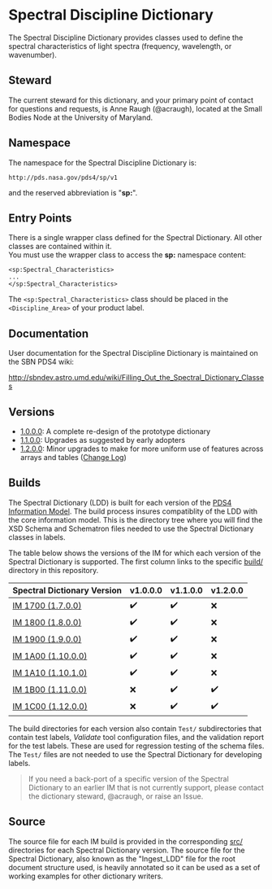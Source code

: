 # Spectral Discipline Dictionary

The Spectral Discipline Dictionary provides classes used to define the spectral characteristics of light spectra 
(frequency, wavelength, or wavenumber).

## Steward

The current steward for this dictionary, and your primary point of contact for questions and requests, is Anne Raugh (@acraugh),
located at the Small Bodies Node at the University of Maryland.

## Namespace

The namespace for the Spectral Discipline Dictionary is:

    http://pds.nasa.gov/pds4/sp/v1
    
and the reserved abbreviation is "**sp:**".

## Entry Points

There is a single wrapper class defined for the Spectral Dictionary. All other classes are contained within it.  
You must use the wrapper class to access the **sp:** namespace content:

    <sp:Spectral_Characteristics>
    ...
    </sp:Spectral_Characteristics>
    
The ```<sp:Spectral_Characteristics>``` class should be placed in the ```<Discipline_Area>``` of your product label.    

## Documentation

User documentation for the Spectral Discipline Dictionary is maintained on the SBN PDS4 wiki:

http://sbndev.astro.umd.edu/wiki/Filling_Out_the_Spectral_Dictionary_Classes

## Versions

- [1.0.0.0](src/1.0.0.0): A complete re-design of the prototype dictionary
- [1.1.0.0](src/1.1.0.0): Upgrades as suggested by early adopters
- [1.2.0.0](src/1.2.0.0): Minor upgrades to make for more uniform use of features across arrays and tables ([Change Log](src/1.2.0.0/README.md))

## Builds

The Spectral Dictionary (LDD) is built for each version of the [PDS4 Information Model](https://pds.nasa.gov/pds4/doc/im/).
The build process insures compatiblity of the LDD with the core information model. This is the directory tree where you will
find the XSD Schema and Schematron files needed to use the Spectral Dictionary classes in labels.

The table below shows the versions of the IM for which each version of the Spectral Dictionary is supported. The first
column links to the specific [build/](build) directory in this repository.

Spectral Dictionary Version | v1.0.0.0 | v1.1.0.0 | v1.2.0.0  
--------------------------- | -------- | -------- | --------
[IM 1700 (1.7.0.0)](build/1.7.0.0) | :heavy_check_mark: | :heavy_check_mark: | :x:
[IM 1800 (1.8.0.0)](build/1.8.0.0) | :heavy_check_mark: | :heavy_check_mark: | :x:
[IM 1900 (1.9.0.0)](build/1.9.0.0) | :heavy_check_mark: | :heavy_check_mark: | :x:
[IM 1A00 (1.10.0.0)](build/1.A.0.0) | :heavy_check_mark: | :heavy_check_mark: | :x:
[IM 1A10 (1.10.1.0)](build/1.A.1.0) | :heavy_check_mark: | :heavy_check_mark: | :x:
[IM 1B00 (1.11.0.0)](build/1.B.0.0) | :x: | :heavy_check_mark: | :heavy_check_mark:
[IM 1C00 (1.12.0.0)](build/1.C.0.0) | :x: | :heavy_check_mark: | :heavy_check_mark:

The build directories for each version also contain ```Test/``` subdirectories that contain test labels, *Validate* tool 
configuration files, and the validation report for the test labels.  These are used for regression testing of the schema 
files.  The ```Test/``` files are not needed to use the Spectral Dictionary for developing labels.

> If you need a back-port of a specific version of the Spectral Dictionary to an earlier IM that is not currently support,
> please contact the dictionary steward, @acraugh, or raise an Issue.

## Source

The source file for each IM build is provided in the corresponding [src/](src) directories for each Spectral Dictionary version. The source file for the Spectral Dictionary, also known as the "Ingest_LDD" file for the root document structure used, is heavily annotated so it can be used as a set of working examples for other dictionary writers.
